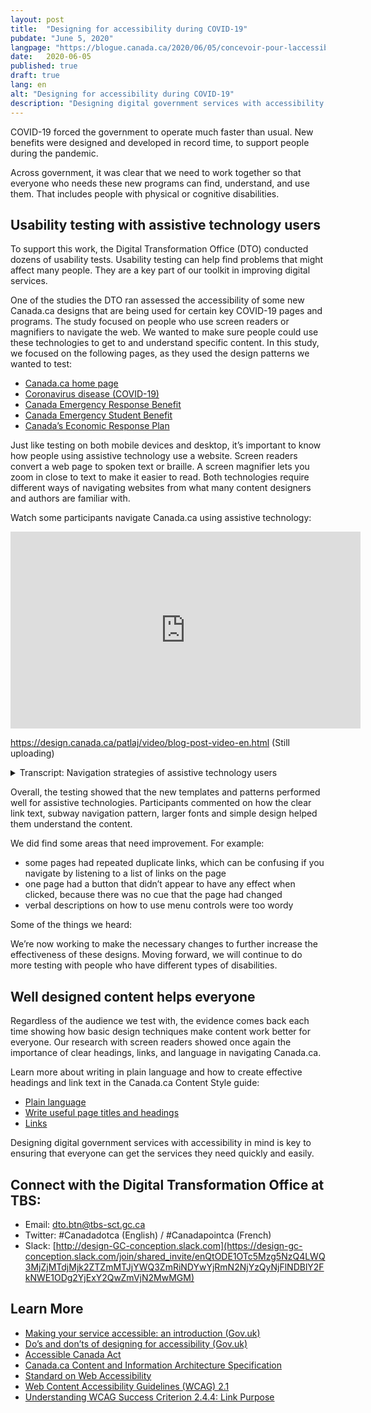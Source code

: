 ```yaml
---
layout: post
title:  "Designing for accessibility during COVID-19"
pubdate: "June 5, 2020"
langpage: "https://blogue.canada.ca/2020/06/05/concevoir-pour-laccessibilite.html"
date:   2020-06-05
published: true
draft: true
lang: en
alt: "Designing for accessibility during COVID-19"
description: "Designing digital government services with accessibility in mind is key to ensuring that everyone can get the services they need quickly and easily."
---
```


COVID-19 forced the government to operate much faster than usual. New benefits were designed and developed in record time, to support people during the pandemic. 

Across government, it was clear that we need to work together so that everyone who needs these new programs can find, understand, and use them. That includes people with physical or cognitive disabilities. 

## Usability testing with assistive technology users

To support this work, the Digital Transformation Office (DTO) conducted dozens of usability tests. Usability testing can help find problems that might affect many people. They are a key part of our toolkit in improving digital services. 

One of the studies the DTO ran assessed the accessibility of some new Canada.ca designs that are being used for certain key COVID-19 pages and programs. The study focused on people who use screen readers or magnifiers to navigate the web.  We wanted to make sure people could use these technologies to get to and understand specific content. In this study, we focused on the following pages, as they used the design patterns we wanted to test:

* [Canada.ca home page](https://www.canada.ca/en.html)
* [Coronavirus disease (COVID-19)](https://www.canada.ca/en/public-health/services/diseases/coronavirus-disease-covid-19.html?utm_campaign=not-applicable&utm_medium=vanity-url&utm_source=canada-ca_coronavirus) 
* [Canada Emergency Response Benefit](https://www.canada.ca/en/services/benefits/ei/cerb-application.html) 
* [Canada Emergency Student Benefit](https://www.canada.ca/en/services/benefits/ei/cerb-application.html) 
* [Canada’s Economic Response Plan](https://www.canada.ca/en/department-finance/economic-response-plan.html)

Just like testing on both mobile devices and desktop, it’s important to know how people using assistive technology use a website. Screen readers convert a web page to spoken text or braille. A screen magnifier lets you zoom in close to text to make it easier to read. Both technologies require different ways of navigating websites from what many content designers and authors are familiar with.
 
Watch some participants navigate Canada.ca using assistive technology:

<iframe width="560" height="315" src="https://www.youtube.com/embed/C4Gf8TaoyaM" frameborder="0" allow="accelerometer; autoplay; encrypted-media; gyroscope; picture-in-picture" allowfullscreen></iframe>


https://design.canada.ca/patlaj/video/blog-post-video-en.html (Still uploading)

<details>
  <summary>Transcript: Navigation strategies of assistive technology users</summary>
 
<p><strong> Title: </strong> Some assistive technology navigation strategies on Canada.ca - May 2020 </p>

<p><strong> Sub-title:</strong> Participant ARCA-03 - JAWS user - Financial support from the Canada.ca homepage </p>

<p>(A screen capture of the Canada.ca homepage. We zoom in to see a window open above the page with the title "Links List". A list of links appears in the window, each link being highlighted as the participant says out loud what they are.)</p>

<p><b>Participant 1:</b> Now I can't use "Skip to main content", I don't really quite know what's there first so we'll have to have a look and see.</p>
<p>(<strong>Caption:</strong> Navigating by exploring the list of links on the page)</p>
<p>Okay let's see, I see "Public pensions", "Get a passport"... Ah! Okay</p>
<p>("Coronavirus (COVID-19)" is highlighted)</p>
<p>Coronavirus - now there might be something there. You're talking about someone who's been laid off, so there might be something there. We'll come back to that in a minute.</p>
<p>("Get the support you need" is highlighted.)</p>
<p>So I'm going to start with "Get the support you need" and see if it has anything that looks like at least a good place to start. So I'll go there.</p>
<p><strong>Moderator:</strong> OK</p>
<p>(Zooms out to show the page change to the Economic Response Plan.)</p>
<p><strong>Sub-title:</strong> Participant ARCA-02 - JAWS user - Financial support from the Economic Response Plan</p>
<p>(Screen shot of a page entitled, "Canada's COVID-19 Economic Response Plan". A box moves down the page, highlighting different elements while a robotic voice (the screen reader) reads what's there.)</p>
<p><strong>Screen reader:</strong> Get the support you need. Canada's COVID-19 Economic Response Plan dash Canada.ca. Language selection, heading level -(The box highlights the page title, then continues down the page).</p>
<p>Canada's COVID-19 Economic Response Plan - Heading level 1. The Government of Canada is taking immediate, significant, decisive action to support Canadians and businesses facing hardship as a result of the global COVID-19 outbreak. </p>
<p><strong>Caption:</strong> Navigating by page element </p>
<p>Heading level 2 - On this page List with 3 items Bullet, same page link - Support for individuals. Bullet, same page link - Support for businesses. Bullet, same page link - Support for sectors. List end. Participant 2: I'm going to go to individuals, Support for individuals.</p>
<p>It shouldn't be going too fast, I'm an actual slow JAWS reader, compared to some.</p>
<p>(The selection box moves back up to the "Support for individuals" heading to the "Support for individuals" link)</p>
<p>Screen reader: Heading level 2 - Support for individuals. Heading level 3 - Individuals and families. List with 5 items. Temporary wage top-up for low-income essential workers </p>
<p><strong>Participant 2:</strong> Low-income essential… he's not an essential worker is he? Didn't say in the instructions.</p>
<p><strong>Screen reader:</strong> (Unintelligible).</p>
<p>(Selection moves down the other items in the list - Increasing the Canada Child Benefit, Special Goods and Services Tax credit payment, Extra time to file income tax returns, Mortgage payment deferral, then moves to a heading "People facing loss of income").</p>
<p>Heading level 3 - People facing loss of income <strong>Participant 2:</strong> Ah!</p>
<p><strong>Screen reader:</strong> List with 1 item. Canada Emergency Response Benefit (CERB) - button collapsed. Heading level 3 - Indigenous peoples.</p>
<p>(Selection moves from the "Indigenous peoples" ).</p>
<p>Canada Emergency Response Benefit (CERB) - button expanded.</p>
<p><strong>Participant 2:</strong> It's a collapsed link so it actually expanded which is good - it worked. Because they don't always work.</p>
<p><strong>Screen reader:</strong> We will provide a taxable benefit of $2000 every 4 weeks...</p>
<p>Sub-title: Participant ARCA-05 - Windows Magnifier user - When to re-apply for CERB.</p>
<p><strong>Participant 3:</strong> OK I just go to re-apply and see what the instructions say if I go from there.</p>
<p>It's right underneath there anyway "If your situation continues you should apply for the...</p>
<p>(Pointer moves around the screen, looking for more detail).</p>
<p>So I'm not sure because it's not saying right here where I'd expect it to be when I should apply for May 10th. It's just saying that I should re-apply every 4 weeks. Unless I missed it I don't see it here.</p>
<p>Caption: Uses the side menu to orient himself.</p>
<p>(Pointer moves to the Section menu at the right of the screen).</p>
<p>Yeah: "Who can apply," "How to apply…" Shows me that I'm actually on, "Keep getting my payments." So I feel like I'm in the right spot. Oh! There it is!</p>
<p>(Pointer moves to below the "Determine when to apply" link).</p>
<p><strong>Sub-title:</strong> Participant ARCA-04 - NVDA user - Contact about CERB.</p>
<p>(Screen capture of a page entitled "Applying for CERB with CRA: How to Apply". The page has a menu on the right labeled "Sections". A selection box moves around the elements on the page. Screen reader is audible throughout the video, but is unintelligible)</p>
<p><strong>Participant 4:</strong> Contact us about CERB - Hey! Let's try that!</p>
<p><strong>Screen reader:</strong> (Unintelligible)</p>
 <p><strong>Participant 4:</strong> You've got to contact the department you applied with, that's good.</p>
<p>1-800-959-8281. Oh, that's the normal CRA number.</p>

</details>


Overall, the testing showed that the new templates and patterns performed well for assistive technologies. Participants commented on how the clear link text, subway navigation pattern, larger fonts and simple design helped them understand the content.

We did find some areas that need improvement. For example:
* some pages had repeated duplicate links, which can be confusing if you navigate by listening to a list of links on the page
* one page had a button that didn’t appear to have any effect when clicked, because there was no cue that the page had changed 
* verbal descriptions on how to use menu controls were too wordy

Some of the things we heard:



We’re now working to make the necessary changes to further increase the effectiveness of these designs. Moving forward, we will continue to do more testing with people who have different types of disabilities. 

## Well designed content helps everyone

Regardless of the audience we test with, the evidence comes back each time showing how basic design techniques make content work better for everyone. Our research with screen readers showed once again the importance of clear headings, links, and language in navigating Canada.ca. 

Learn more about writing in plain language and how to create effective headings and link text in the Canada.ca Content Style guide:
* [Plain language](https://www.canada.ca/en/treasury-board-secretariat/services/government-communications/canada-content-style-guide.html#toc6) 
* [Write useful page titles and headings](https://www.canada.ca/en/treasury-board-secretariat/services/government-communications/canada-content-style-guide.html#wp5-1)
* [Links](https://www.canada.ca/en/treasury-board-secretariat/services/government-communications/canada-content-style-guide.html#toc11)

Designing digital government services with accessibility in mind is key to ensuring that everyone can get the services they need quickly and easily. 

## Connect with the Digital Transformation Office at TBS:
* Email: [dto.btn@tbs-sct.gc.ca](mailto:dto.btn@tbs-sct.gc.ca)
* Twitter: #Canadadotca (English) / #Canadapointca (French)
* Slack: [http://design-GC-conception.slack.com](https://design-gc-conception.slack.com/join/shared_invite/enQtODE1OTc5Mzg5NzQ4LWQ3MjZjMTdjMjk2ZTZmMTJjYWQ3ZmRiNDYwYjRmN2NjYzQyNjFlNDBlY2FkNWE1ODg2YjExY2QwZmVjN2MwMGM)

## Learn More

* [Making your service accessible: an introduction (Gov.uk)](https://www.gov.uk/service-manual/helping-people-to-use-your-service/making-your-service-accessible-an-introduction)
* [Do’s and don’ts of designing for accessibility (Gov.uk)](https://accessibility.blog.gov.uk/2016/09/02/dos-and-donts-on-designing-for-accessibility/)
* [Accessible Canada Act](https://laws-lois.justice.gc.ca/eng/acts/A-0.6/)
* [Canada.ca Content and Information Architecture Specification](https://www.canada.ca/en/treasury-board-secretariat/services/government-communications/canada-content-information-architecture-specification.html)
* [Standard on Web Accessibility](https://www.tbs-sct.gc.ca/pol/doc-eng.aspx?id=23601)
* [Web Content Accessibility Guidelines (WCAG) 2.1](https://www.w3.org/TR/WCAG21/)
* [Understanding WCAG Success Criterion 2.4.4: Link Purpose](https://www.w3.org/WAI/WCAG21/Understanding/link-purpose-in-context.html)
